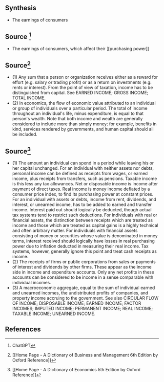 ## Synthesis
- The earnings of consumers
## Source [^1]
- The earnings of consumers, which affect their [[purchasing power]]
## Source[^2]
- (1) Any sum that a person or organization receives either as a reward for effort (e.g. salary or trading profit) or as a return on investments (e.g. rents or interest). From the point of view of taxation, income has to be distinguished from capital. See EARNED INCOME; GROSS INCOME; TOTAL INCOME. 
- (2) In economics, the flow of economic value attributed to an individual or group of individuals over a particular period. The total of income throughout an individual's life, minus expenditure, is equal to that person's wealth. Note that both income and wealth are generally considered to include more than simply money; for example, benefits in kind, services rendered by governments, and human capital should all be included.
## Source[^3]
- (1) The amount an individual can spend in a period while leaving his or her capital unchanged. For an individual with neither assets nor debts, personal income can be defined as receipts from wages, or earned income, plus receipts from transfers, such as pensions. Taxable income is this less any tax allowances. Net or disposable income is income after payment of direct taxes. Real income is money income deflated by a consumer price index, to find its purchasing power at constant prices. For an individual with assets or debts, income from rent, dividends, and interest, or unearned income, has to be added to earned and transfer income. Interest paid out should logically be deducted, though actual tax systems tend to restrict such deductions. For individuals with real or financial assets, the distinction between receipts which are treated as income and those which are treated as capital gains is a highly technical and often arbitrary matter. For individuals with financial assets consisting of money or securities whose value is denominated in money terms, interest received should logically have losses in real purchasing power due to inflation deducted in measuring their real income. Tax systems, however, generally ignore this point and treat cash receipts as income.
- (2) The receipts of firms or public corporations from sales or payments of interest and dividends by other firms. These appear as the income side in income and expenditure accounts. Only any net profits in these accounts can be considered to be income in a sense comparable with individual incomes.
- (3) A macroeconomic aggregate, equal to the sum of individual earned and unearned incomes, the undistributed profits of companies, and property income accruing to the government. See also CIRCULAR FLOW OF INCOME; DISPOSABLE INCOME; EARNED INCOME; FACTOR INCOMES; IMPUTED INCOME; PERMANENT INCOME; REAL INCOME; TAXABLE INCOME; UNEARNED INCOME.
## References

[^1]: ChatGPT
[^2]: [[Home Page - A Dictionary of Business and Management 6th Edition by Oxford Reference]]
[^3]: [[Home Page - A Dictionary of Economics 5th Edition by Oxford Reference]]